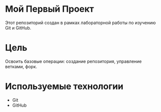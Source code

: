 # Мой Первый Проект

Этот репозиторий создан в рамках лабораторной работы по изучению Git и GitHub.

# Цель
Освоить базовые операции: создание репозитория, управление ветками, форк.

# Используемые технологии
- Git
- GitHub
